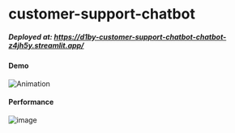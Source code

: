 # customer-support-chatbot
##### _Deployed at: https://d1by-customer-support-chatbot-chatbot-z4jh5y.streamlit.app/_
#### Demo
![Animation](https://github.com/user-attachments/assets/f2f07924-2689-433b-9ce1-c915a5a55210)

#### Performance
![image](https://github.com/user-attachments/assets/20af1146-f8ff-4e6f-a486-8b0c40a2b54e)
